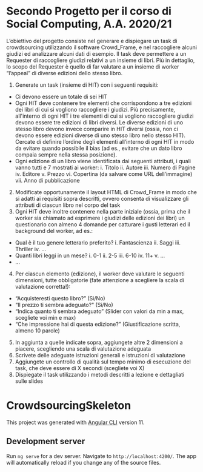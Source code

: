 # Secondo Progetto per il corso di Social Computing, A.A. 2020/21

L’obiettivo del progetto consiste nel generare e dispiegare un task di crowdsourcing utilizzando il software Crowd_Frame, e nel raccogliere alcuni giudizi ed analizzare alcuni dati di esempio. Il task deve permettere a un Requester di raccogliere giudizi relativi a un insieme di libri. Più in dettaglio, lo scopo del Requester è quello di far valutare a un insieme di worker “l’appeal” di diverse edizioni dello stesso libro.

1. Generate un task (insieme di HIT) con i seguenti requisiti:
  - Ci devono essere un totale di sei HIT
  - Ogni HIT deve contenere tre elementi che corrispondono a tre edizioni dei libri di cui si vogliono raccogliere i giudizi. Più precisamente, all'interno di ogni HIT i tre elementi di cui si vogliono raccogliere giudizi devono essere tre edizioni di libri diversi. Le diverse edizioni di uno stesso libro devono invece comparire in HIT diversi (ossia, non ci devono essere edizioni diverse di uno stesso libro nello stesso HIT). Cercate di definire l’ordine degli elementi all’interno di ogni HIT in modo da evitare quando possibile il bias (ad es., evitare che un dato libro compaia sempre nella stessa posizione).
  - Ogni edizione di un libro viene identificata dai seguenti attributi, i quali vanno
  tutti e 7 mostrati ai worker:
    i. Titolo
    ii. Autore
    iii. Numero di Pagine
    iv. Editore
    v. Prezzo
    vi. Copertina (da salvare come URL dell’immagine)
    vii. Anno di pubblicazione
2. Modificate opportunamente il layout HTML di Crowd_Frame in modo che si adatti ai requisiti sopra descritti, ovvero consenta di visualizzare gli attributi di ciascun libro nel corpo del task
3. Ogni HIT deve inoltre contenere nella parte iniziale (ossia, prima che il worker sia chiamato ad esprimere i giudizi delle edizioni dei libri) un questionario con almeno 4 domande per catturare i gusti letterari ed il background del worker, ad es.:
  - Qual è il tuo genere letterario preferito?
    i. Fantascienza
    ii. Saggi
    iii. Thriller
    iv. ...
  - Quanti libri leggi in un mese?
    i. 0-1
    ii. 2-5
    iii. 6-10
    iv. 11+
    v. ...
- ...
4. Per ciascun elemento (edizione), il worker deve valutare le seguenti dimensioni, tutte obbligatorie (fate attenzione a scegliere la scala di valutazione corretta!):
  - “Acquisteresti questo libro?” (Si/No)
  - “Il prezzo ti sembra adeguato?" (Si/No)
  - “Indica quanto ti sembra adeguato” (Slider con valori da min a max, scegliete
  voi min e max)
  - “Che impressione hai di questa edizione?” (Giustificazione scritta, almeno 10
  parole)
5. In aggiunta a quelle indicate sopra, aggiungete altre 2 dimensioni a piacere, scegliendo una scala di valutazione adeguata
6. Scrivete delle adeguate istruzioni generali e istruzioni di valutazione
7. Aggiungete un controllo di qualità sul tempo minimo di esecuzione del task, che deve essere di X secondi (scegliete voi X)
8. Dispiegate il task utilizzando i metodi descritti a lezione e dettagliati sulle slides

# CrowdsourcingSkeleton

This project was generated with [Angular CLI](https://github.com/angular/angular-cli) version 11.

## Development server

Run `ng serve` for a dev server. Navigate to `http://localhost:4200/`. The app will automatically reload if you change any of the source files.
